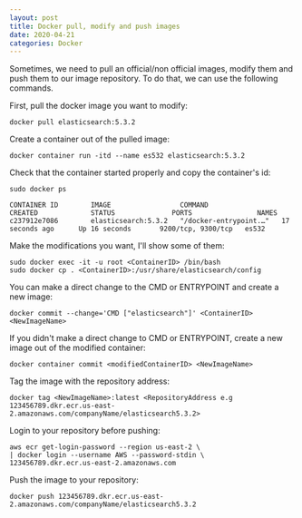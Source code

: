 ```yaml
---
layout: post
title: Docker pull, modify and push images
date: 2020-04-21
categories: Docker
---
```


Sometimes, we need to pull an official/non official images, modify them and push them to our image repository.
To do that, we can use the following commands.

First, pull the docker image you want to modify:
```shell
docker pull elasticsearch:5.3.2
```

Create a container out of the pulled image:
```shell
docker container run -itd --name es532 elasticsearch:5.3.2
```

Check that the container started properly and copy the container's id:
```shell
sudo docker ps

CONTAINER ID        IMAGE                 COMMAND                  CREATED             STATUS              PORTS                NAMES
c237912e7086        elasticsearch:5.3.2   "/docker-entrypoint.…"   17 seconds ago      Up 16 seconds       9200/tcp, 9300/tcp   es532
```

Make the modifications you want, I'll show some of them:
```shell
sudo docker exec -it -u root <ContainerID> /bin/bash
sudo docker cp . <ContainerID>:/usr/share/elasticsearch/config
```

You can make a direct change to the CMD or ENTRYPOINT and create a new image:
```shell
docker commit --change='CMD ["elasticsearch"]' <ContainerID> <NewImageName>
```

If you didn't make a direct change to CMD or ENTRYPOINT, create a new image out of the modified container:
```shell
docker container commit <modifiedContainerID> <NewImageName>
```

Tag the image with the repository address:
```shell
docker tag <NewImageName>:latest <RepositoryAddress e.g 123456789.dkr.ecr.us-east-2.amazonaws.com/companyName/elasticsearch5.3.2> 
```

Login to your repository before pushing:
```shell
aws ecr get-login-password --region us-east-2 \
| docker login --username AWS --password-stdin \ 
123456789.dkr.ecr.us-east-2.amazonaws.com
```

Push the image to your repository:
```shell
docker push 123456789.dkr.ecr.us-east-2.amazonaws.com/companyName/elasticsearch5.3.2 
```
